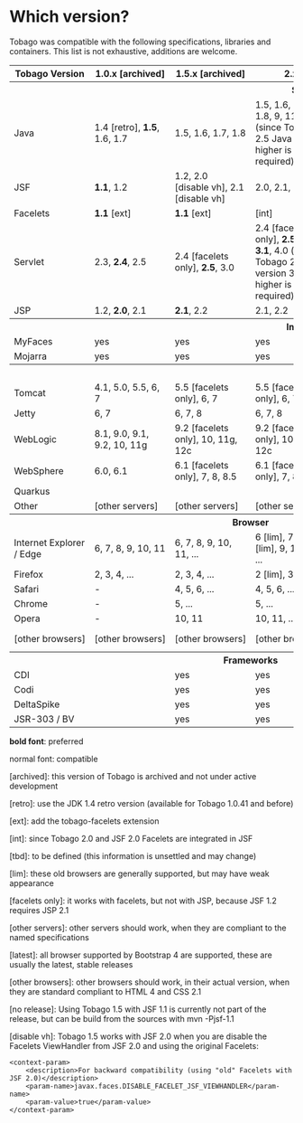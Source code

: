 # Which version?

Tobago was compatible with the following specifications, libraries and containers.
This list is not exhaustive, additions are welcome.

<table>
    <tbody>
    <tr>
      <th>Tobago Version</th>
      <th>1.0.x [archived]</th>
      <th>1.5.x [archived]</th>
      <th>2.x</th>
      <th>3.x [archived]</th>
      <th>4.x</th>
      <th>5.x</th>
      <th>6.x</th>
    </tr>
    <tr>
      <th colspan="8">Specifications</th>
    </tr>
    <tr>
      <td>Java</td>
      <td>1.4 [retro], <b>1.5</b>, 1.6, 1.7</td>
      <td>1.5, 1.6, 1.7, 1.8</td>
      <td> 1.5, 1.6, 1.7, 1.8, 9, 11, 17
        (since Tobago 2.5 Java 1.7 or higher is required)</td>
      <td>1.8, 9, 10</td>
      <td>8 or higher</td>
      <td>17 or higher</td>
      <td>17 or higher</td>
    </tr>
    <tr>
      <td>JSF</td>
      <td><b>1.1</b>, 1.2</td>
      <td>1.2, 2.0 [disable vh], 2.1 [disable vh]</td>
      <td>2.0, 2.1, 2.2, 2.3</td>
      <td>2.0, 2.1, 2.2</td>
      <td>2.0, 2.1, 2.2, 2.3</td>
      <td>2.3</td>
      <td>4.0</td>
    </tr>
    <tr>
      <td>Facelets</td>
      <td><b>1.1</b> [ext]</td>
      <td><b>1.1</b> [ext]</td>
      <td> [int]</td>
      <td> [int]</td>
      <td> [int]</td>
      <td> [int]</td>
      <td> [int]</td>
    </tr>
    <tr>
      <td>Servlet</td>
      <td> 2.3, <b>2.4</b>, 2.5</td>
      <td>2.4 [facelets only], <b>2.5</b>, 3.0</td>
      <td>2.4 [facelets only], <b>2.5</b>, <b>3.0</b>, <b>3.1</b>, 4.0
      (since Tobago 2.4 version 3.0 or higher is required)</td>
      <td>3.0, 3.1</td>
      <td>3.0, 3.1, 4.0</td>
      <td>4.0</td>
      <td>6.0</td>
    </tr>
    <tr>
      <td>JSP</td>
      <td>1.2, <b>2.0</b>, 2.1</td>
      <td><b>2.1</b>, 2.2</td>
      <td>2.1, 2.2</td>
      <td>-</td>
      <td>-</td>
      <td>-</td>
      <td>-</td>
    </tr>
    <tr>
      <th colspan="8">Implementations</th>
    </tr>
    <tr>
      <td>MyFaces</td>
      <td>yes</td>
      <td>yes</td>
      <td>yes</td>
      <td>yes</td>
      <td>yes</td>
      <td>yes</td>
      <td>yes</td>
    </tr>
    <tr>
      <td>Mojarra</td>
      <td>yes</td>
      <td>yes</td>
      <td>yes</td>
      <td>2.1 and higher</td>
      <td>2.1 and higher</td>
      <td>yes</td>
      <td>yes</td>
    </tr>
    <tr>
      <th colspan="8">Servers</th>
    </tr>
    <tr>
      <td>Tomcat</td>
      <td>4.1, 5.0, 5.5, 6, 7</td>
      <td> 5.5 [facelets only], 6, 7</td>
      <td>5.5 [facelets only], 6, 7</td>
      <td>7, 8</td>
      <td>7, 8, 9</td>
      <td>9</td>
      <td>10.1</td>
    </tr>
    <tr>
      <td>Jetty</td>
      <td>6, 7</td>
      <td>6, 7, 8</td>
      <td>6, 7, 8</td>
      <td>8, 9</td>
      <td>8, 9</td>
      <td>9.3, 10</td>
      <td>11</td>
    </tr>
    <tr>
      <td>WebLogic</td>
      <td> 8.1, 9.0, 9.1, 9.2, 10, 11g</td>
      <td>9.2 [facelets only], 10, 11g, 12c</td>
      <td>9.2 [facelets only], 10, 11g, 12c</td>
      <td>12c</td>
      <td>12c</td>
      <td>?</td>
      <td>?</td>
    </tr>
    <tr>
      <td>WebSphere</td>
      <td>6.0, 6.1</td>
      <td> 6.1 [facelets only], 7, 8, 8.5</td>
      <td>6.1 [facelets only], 7, 8, 8.5</td>
      <td>8, 8.5, 9</td>
      <td>8, 8.5, 9</td>
      <td>?</td>
      <td>?</td>
    </tr>
    <tr>
      <td>Quarkus</td>
      <td></td>
      <td></td>
      <td></td>
      <td></td>
      <td></td>
      <td>?</td>
      <td>?</td>
    </tr>
    <tr>
      <td>Other</td>
      <td> [other servers]</td>
      <td> [other servers]</td>
      <td> [other servers]</td>
      <td> [other servers]</td>
      <td> [other servers]</td>
      <td> [other servers]</td>
      <td> [other servers]</td>
    </tr>
    <tr>
      <th colspan="6">Browser</th>
    </tr>
    <tr>
      <td>Internet Explorer / Edge</td>
      <td>6, 7, 8, 9, 10, 11</td>
      <td>6, 7, 8, 9, 10, 11, ...</td>
      <td>6 [lim], 
7 [lim], 
8 [lim], 9, 10, 11, ...</td>
      <td>10 [lim], 11, ...</td>
      <td>10 [lim], 11, ...</td>
      <td> [latest]</td>
      <td> [latest]</td>
    </tr>
    <tr>
      <td>Firefox</td>
      <td>2, 3, 4, ...</td>
      <td>2, 3, 4, ...</td>
      <td>2 [lim], 3, 4, ...</td>
      <td> [latest]</td>
      <td> [latest]</td>
      <td> [latest]</td>
      <td> [latest]</td>
    </tr>
    <tr>
      <td>Safari</td>
      <td>-</td>
      <td>4, 5, 6, ...</td>
      <td>4, 5, 6, ...</td>
      <td> [latest]</td>
      <td> [latest]</td>
      <td> [latest]</td>
      <td> [latest]</td>
    </tr>
    <tr>
      <td>Chrome</td>
      <td>-</td>
      <td>5, ...</td>
      <td>5, ...</td>
      <td> [latest]</td>
      <td> [latest]</td>
      <td> [latest]</td>
      <td> [latest]</td>
    </tr>
    <tr>
      <td>Opera</td>
      <td>-</td>
      <td>10, 11</td>
      <td>10, 11, ...</td>
      <td> [latest]</td>
      <td> [latest]</td>
      <td> [latest]</td>
      <td> [latest]</td>
    </tr>
    <tr>
      <td> [other browsers]</td>
      <td> [other browsers]</td>
      <td> [other browsers]</td>
      <td> [other browsers]</td>
      <td> [other browsers]</td>
      <td> [other browsers]</td>
      <td>with ES6 support</td>
      <td>with ES6 support</td>
    </tr>
    <tr>
      <th colspan="6">Frameworks</th>
    </tr>
    <tr>
      <td>CDI</td>
      <td></td>
      <td>yes</td>
      <td>yes</td>
      <td>yes</td>
      <td>yes</td>
      <td>yes</td>
      <td>yes</td>
    </tr>
    <tr>
      <td>Codi</td>
      <td></td>
      <td>yes</td>
      <td>yes</td>
      <td></td>
      <td></td>
      <td></td>
      <td></td>
    </tr>
    <tr>
      <td>DeltaSpike</td>
      <td></td>
      <td>yes</td>
      <td>yes</td>
      <td>yes</td>
      <td>yes</td>
      <td>n/a</td>
      <td>n/a</td>
    </tr>
    <tr>
      <td>JSR-303 / BV</td>
      <td></td>
      <td>yes</td>
      <td>yes</td>
      <td>yes</td>
      <td>yes</td>
      <td>yes</td>
      <td>yes</td>
    </tr>
    </tbody>
  </table>

  <!-- JSF Addon-Frameworks: Apache Shale Dialog, Apache Shale Clay, Spring Web Flow, Seam, WebBeans, "Validator", ...-->
  <!-- IoC Frameworks: Spring, Guice, ...-->
  <!-- Component Libs: Richfaces, Icefaces, Trinidad, Tomahawk ...-->

<b>bold font</b>:
preferred

normal font:
compatible

[archived]:
this version of Tobago is archived and not under active development

[retro]:
use the JDK 1.4 retro version (available for Tobago 1.0.41 and before)

[ext]:
add the tobago-facelets extension

[int]:
since Tobago 2.0 and JSF 2.0 Facelets are integrated in JSF

[tbd]:
to be defined (this information is unsettled and may change)

[lim]:
these old browsers are generally supported, but may have weak appearance

[facelets only]:
it works with facelets, but not with JSP, because JSF 1.2 requires JSP 2.1

[other servers]:
other servers should work, when they are compliant to the named specifications

[latest]:
all browser supported by Bootstrap 4 are supported, these are usually the latest, stable releases

[other browsers]:
other browsers should work, in their actual version, when they are standard compliant to HTML 4 and CSS 2.1

[no release]:
Using Tobago 1.5 with JSF 1.1 is currently not part of the release, but can be build from the sources with mvn -Pjsf-1.1

[disable vh]:
Tobago 1.5 works with JSF 2.0 when you are disable the Facelets ViewHandler from JSF 2.0 and using the
  original Facelets:
```
<context-param>
    <description>For backward compatibility (using "old" Facelets with JSF 2.0)</description>
    <param-name>javax.faces.DISABLE_FACELET_JSF_VIEWHANDLER</param-name>
    <param-value>true</param-value>
</context-param>
```
